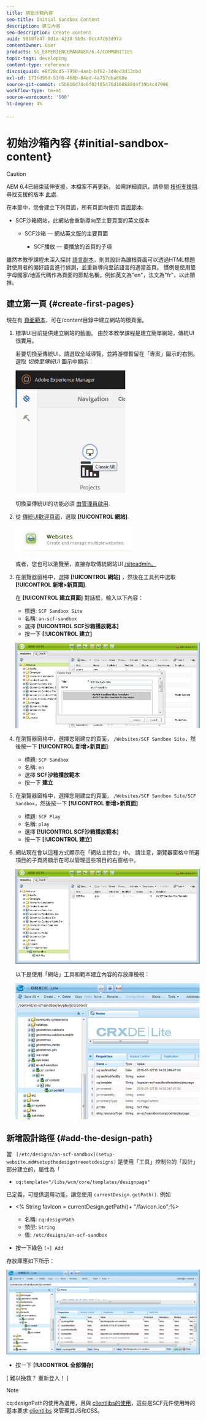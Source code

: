 ```yaml
---
title: 初始沙箱內容
seo-title: Initial Sandbox Content
description: 建立內容
seo-description: Create content
uuid: 9810fe47-8d1a-4238-9b9c-0cc47c63d97a
contentOwner: User
products: SG_EXPERIENCEMANAGER/6.4/COMMUNITIES
topic-tags: developing
content-type: reference
discoiquuid: e8f28cd5-7950-4aab-bf62-3d4ed3d33cbd
exl-id: 171fd95d-51f6-468b-84ed-4a757dba868e
source-git-commit: c5b816d74c6f02f85476d16868844f39b4c47996
workflow-type: tm+mt
source-wordcount: '500'
ht-degree: 4%

---
```


# 初始沙箱內容 {#initial-sandbox-content}

>[!CAUTION]
>
>AEM 6.4已結束延伸支援，本檔案不再更新。 如需詳細資訊，請參閱 [技術支援期](https://helpx.adobe.com//tw/support/programs/eol-matrix.html). 尋找支援的版本 [此處](https://experienceleague.adobe.com/docs/).

在本節中，您會建立下列頁面，所有頁面均使用 [頁面範本](initial-app.md#createthepagetemplate):

* SCF沙箱網站，此網站會重新導向至主要頁面的英文版本

   * SCF沙箱 — 網站英文版的主要頁面

      * SCF播放 — 要播放的首頁的子項

雖然本教學課程未深入探討 [語言副本](../../help/sites-administering/tc-prep.md)，則其設計為讓根頁面可以透過HTML標題對使用者的偏好語言進行偵測，並重新導向至該語言的適當首頁。 慣例是使用雙字母國家/地區代碼作為頁面的節點名稱，例如英文為&quot;en&quot;，法文為&quot;fr&quot;，以此類推。

## 建立第一頁 {#create-first-pages}

現在有 [頁面範本](initial-app.md#createthepagetemplate)，可在/content目錄中建立網站的根頁面。

1. 標準UI目前提供建立網站的藍圖。 由於本教學課程是建立簡單網站，傳統UI很實用。

   若要切換至傳統UI，請選取全域導覽，並將游標暫留在「專案」圖示的右側。 選取 *切換至傳統UI* 圖示中顯示：

   ![chlimage_1-36](assets/chlimage_1-36.png)

   切換至傳統UI的功能必須 [由管理員啟用](../../help/sites-administering/enable-classic-ui.md).

1. 從 [傳統UI歡迎頁面](http://localhost:4502/welcome.html)，選取 **[!UICONTROL 網站]**.

   ![chlimage_1-37](assets/chlimage_1-37.png)

   或者，您也可以瀏覽至，直接存取傳統網站UI [/siteadmin。](http://localhost:4502/siteadmin)

1. 在瀏覽器窗格中，選擇 **[!UICONTROL 網站]** ，然後在工具列中選取 **[!UICONTROL 新增>新頁面]**.

   在 **[!UICONTROL 建立頁面]** 對話框，輸入以下內容：

   * 標題: `SCF Sandbox Site`
   * 名稱: `an-scf-sandbox`
   * 選擇 **[!UICONTROL SCF沙箱播放範本]**
   * 按一下 **[!UICONTROL 建立]**

   ![chlimage_1-38](assets/chlimage_1-38.png)

1. 在瀏覽器窗格中，選擇您剛建立的頁面， `/Websites/SCF Sandbox Site`，然後按一下 **[!UICONTROL 新增>新頁面]**:

   * 標題: `SCF Sandbox`
   * 名稱: `en`
   * 選擇 **SCF沙箱播放範本**
   * 按一下 **建立**

1. 在瀏覽器窗格中，選擇您剛建立的頁面， `/Websites/SCF Sandbox Site/SCF Sandbox`，然後按一下 **[!UICONTROL 新增>新頁面]**

   * 標題: `SCF Play`
   * 名稱: `play`
   * 選擇 **[!UICONTROL SCF沙箱播放範本]**
   * 按一下 **[!UICONTROL 建立]**

1. 網站現在會以這種方式顯示在「網站主控台」中。 請注意，瀏覽器窗格中所選項目的子頁將顯示在可以管理這些項目的右窗格中。

   ![chlimage_1-39](assets/chlimage_1-39.png)

   以下是使用「網站」工具和範本建立內容的存放庫檢視：

   ![chlimage_1-40](assets/chlimage_1-40.png)

## 新增設計路徑 {#add-the-design-path}

當 ` [/etc/designs/an-scf-sandbox](setup-website.md#setupthedesigntreeetcdesigns)` 是使用「工具」控制台的「設計」部分建立的，屬性為「

* `cq:template="/libs/wcm/core/templates/designpage"`

已定義，可提供選用功能，讓您使用 `currentDesign.getPath()`. 例如

* &lt;% String favIcon = currentDesign.getPath()+ &quot;/favicon.ico&quot;;%>


   * 名稱: `cq:designPath`
   * 類型: `String`
   * 值: `/etc/designs/an-scf-sandbox`

* 按一下綠色 `[+] Add`

存放庫應如下所示：

![chlimage_1-41](assets/chlimage_1-41.png)

* 按一下 **[!UICONTROL 全部儲存]**

[ 難以挽救？ 重新登入！ ]

>[!NOTE]
>
>cq:designPath的使用為選用，且與 [clientlibs的使用](develop-app.md#includeclientlibsintemplate)，這些是SCF元件使用時的基本要求 [clientlibs](client-customize.md#clientlibs-for-scf) 來管理其JS和CSS。
